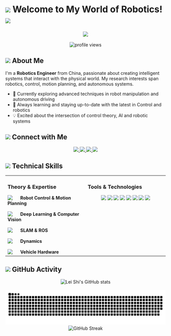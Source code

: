 # <img src="https://media.giphy.com/media/hvRJCLFzcasrR4ia7z/giphy.gif" width="30px"/> Welcome to My World of Robotics! <img src="https://github.com/TheDudeThatCode/TheDudeThatCode/blob/master/Assets/Earth.gif" width="24px">

<div align="center">
  <img src="https://readme-typing-svg.herokuapp.com/?lines=Hello,+I'm+Lei+Shi;Robotics+Engineer;Control+Theory+Student;Autonomous+Systems+Developer&font=Fira%20Code&center=true&width=440&height=45&color=f75c7e&vCenter=true&size=22">
</div>

<p align="center">
  <img src="https://komarev.com/ghpvc/?username=leishi23&label=Profile%20views&color=0e75b6&style=flat" alt="profile views" />
</p>

## <img src="https://media.giphy.com/media/VgCDAzcKvsR6OM0uWg/giphy.gif" width="50"> About Me

I'm a **Robotics Engineer** from China, passionate about creating intelligent systems that interact with the physical world. My research interests span robotics, control, motion planning, and autonomous systems.

- 🔭 Currently exploring advanced techniques in robot manipulation and autonomous driving
- 🌱 Always learning and staying up-to-date with the latest in Control and robotics
- 💡 Excited about the intersection of control theory, AI and robotic systems

## <img src="https://media.giphy.com/media/WUlplcMpOCEmTGBtBW/giphy.gif" width="30"> Connect with Me

<p align="center">
  <a href="https://www.shilei23.com">
    <img src="https://img.shields.io/badge/Website-shilei23.com-brightgreen?style=for-the-badge&logo=google-chrome&logoColor=white"/>
  </a>
  <a href="mailto:leishi9823@gmail.com">
    <img src="https://img.shields.io/badge/Email-leishi9823@gmail.com-blue?style=for-the-badge&logo=gmail&logoColor=white"/>
  </a>
  <a href="https://www.linkedin.com/in/lei-shi-45264b188/">
    <img src="https://img.shields.io/badge/LinkedIn-Lei_Shi-0077B5?style=for-the-badge&logo=linkedin&logoColor=white"/>
  </a>
  <a href="https://scholar.google.com/citations?user=kfs-OxsAAAAJ&hl=en">
    <img src="https://img.shields.io/badge/Google_Scholar-Lei_Shi-red?style=for-the-badge&logo=google-scholar&logoColor=white"/>
  </a>
</p>

## <img src="https://media.giphy.com/media/LmNwrBhejkK9EFP504/giphy.gif" width="30"> Technical Skills

<table>
  <tr>
    <td valign="top" width="50%">
      <h3>Theory & Expertise</h3>
      <div>
        <img src="https://media.giphy.com/media/iIqmM5tTjmpOB9mpbn/giphy.gif" width="40" align="left"/>
        <strong>Robot Control & Motion Planning</strong>
      </div>
      <br/>
      <div>
        <img src="https://media.giphy.com/media/3oKIPEqDGUULpEU0aQ/giphy.gif" width="40" align="left"/>
        <strong>Deep Learning & Computer Vision</strong>
      </div>
      <br/>
      <div>
        <img src="https://media.giphy.com/media/VTnGYScI0Gz4z7Jy9l/giphy.gif" width="40" align="left"/>
        <strong>SLAM & ROS</strong>
      </div>
      <br/>
      <div>
        <img src="https://media.giphy.com/media/v1.Y2lkPTc5MGI3NjExeXk3djd1OXgwdG1kYTB0YnJjM3hoZ3Z2ajJycjlkOGk0eGdjMGVwcCZlcD12MV9pbnRlcm5hbF9naWZfYnlfaWQmY3Q9Zw/QrQ9P9DEMNvLrp1rOR/giphy.gif" width="40" align="left"/>
        <strong>Dynamics</strong>
      </div>
      <br/>
      <div>
        <img src="https://media.giphy.com/media/cnzP4cmBsiOrccg20V/giphy.gif" width="40" align="left"/>
        <strong>Vehicle Hardware</strong>
      </div>
    </td>
    <td valign="top" width="50%">
      <h3>Tools & Technologies</h3>
      <p align="center">
        <img src="https://img.shields.io/badge/Python-3776AB?style=for-the-badge&logo=python&logoColor=white"/>
        <img src="https://img.shields.io/badge/C++-00599C?style=for-the-badge&logo=c%2B%2B&logoColor=white"/>
        <img src="https://img.shields.io/badge/ROS-22314E?style=for-the-badge&logo=ros&logoColor=white"/>
        <img src="https://img.shields.io/badge/TensorFlow-FF6F00?style=for-the-badge&logo=tensorflow&logoColor=white"/>
        <img src="https://img.shields.io/badge/PyTorch-EE4C2C?style=for-the-badge&logo=pytorch&logoColor=white"/>
        <img src="https://img.shields.io/badge/CARLA-00599C?style=for-the-badge&logo=carla&logoColor=white"/>
        <img src="https://img.shields.io/badge/Unity-000000?style=for-the-badge&logo=unity&logoColor=white"/>
        <img src="https://img.shields.io/badge/Mujoco-FF6F00?style=for-the-badge&logo=mujoco&logoColor=white"/>
      </p>
    </td>
  </tr>
</table>

## <img src="https://media.giphy.com/media/iY8CRBdQXODJSCERIr/giphy.gif" width="30"> GitHub Activity

<div align="center">
  <img src="https://github-readme-stats.vercel.app/api?username=leishi23&show_icons=true&theme=radical" alt="Lei Shi's GitHub stats" />
</div>

<br/>

<!-- GitHub Contribution Snake Animation -->
<!-- 使用 Platane/snk 的稳定版本 -->
<picture>
  <source media="(prefers-color-scheme: dark)" srcset="https://raw.githubusercontent.com/platane/platane/output/github-contribution-grid-snake-dark.svg">
  <source media="(prefers-color-scheme: light)" srcset="https://raw.githubusercontent.com/platane/platane/output/github-contribution-grid-snake.svg">
  <img alt="github contribution grid snake animation" src="https://raw.githubusercontent.com/platane/platane/output/github-contribution-grid-snake.svg">
</picture>


<!-- Streak Stats -->
<div align="center">
  <img src="https://github-readme-streak-stats.herokuapp.com/?user=leishi23&theme=radical" alt="GitHub Streak" />
</div>
